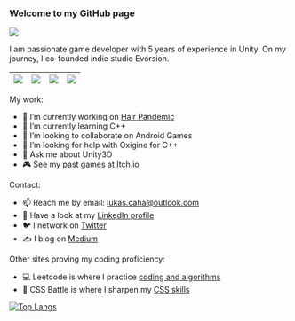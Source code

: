 ### Welcome to my GitHub page


![](http://estruyf-github.azurewebsites.net/api/VisitorHit?user=LukasCaha&repo=LukasCaha&countColorcountColor&countColor=%235dce59)

I am passionate game developer with 5 years of experience in Unity. On my
journey, I co-founded indie studio Evorsion.

| <img src="https://img.shields.io/badge/c%23%20-%23239120.svg?&style=for-the-badge&logo=c-sharp&logoColor=white"/> | <img src="https://img.shields.io/badge/unity%20-%23000000.svg?&style=for-the-badge&logo=unity&logoColor=white"/>| <img src="https://img.shields.io/badge/php-%23777BB4.svg?&style=for-the-badge&logo=php&logoColor=white"/> | <img src="https://img.shields.io/badge/laravel%20-%23FF2D20.svg?&style=for-the-badge&logo=laravel&logoColor=white"/> |
| --- | --- | --- | --- |

My work:
- 🔭 I’m currently working on [Hair Pandemic](https://play.google.com/store/apps/details?id=com.Evorsion.HairPandemic)
- 🌱 I’m currently learning C++
- 🤝 I’m looking to collaborate on Android Games
- 🤔 I’m looking for help with Oxigine for C++
- 💬 Ask me about Unity3D
- 🎮 See my past games at [Itch.io](https://evorsion.itch.io/)

Contact:
- 📫 Reach me by email: lukas.caha@outlook.com
- 💼 Have a look at my [LinkedIn profile](https://www.linkedin.com/in/lukascaha/)
- 🐦 I network on [Twitter](https://twitter.com/lukas_caha)
- ✍️ I blog on [Medium](https://lukascaha.medium.com/)

Other sites proving my coding proficiency:
- 💻 Leetcode is where I practice [coding and algorithms](https://leetcode.com/LukasCaha/)
- 🧩 CSS Battle is where I sharpen my [CSS skills](https://cssbattle.dev/player/bD893G1tQPSkisod6xqya8fLXvo2)
 

[![Top Langs](https://github-readme-stats.vercel.app/api/top-langs/?username=LukasCaha&theme=dark&layout=compact)](https://github.com/anuraghazra/github-readme-stats)
